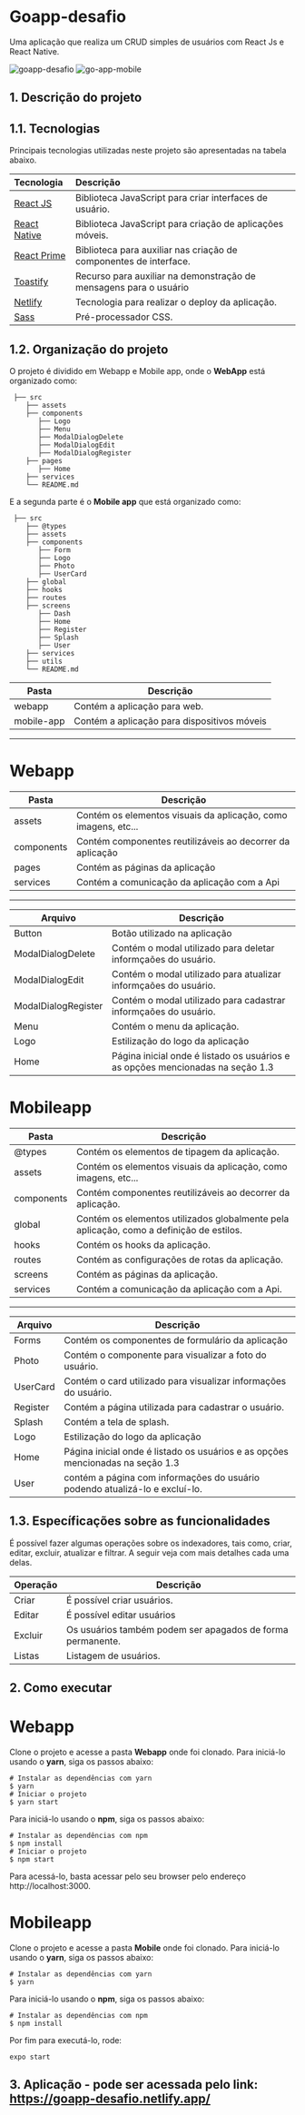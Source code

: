 # Goapp-desafio
Uma aplicação que realiza um CRUD simples de usuários com React Js e React Native.

![goapp-desafio](https://user-images.githubusercontent.com/37816505/153796657-16658ccb-2eaa-4e10-b2e8-7e157cae578f.png)
![go-app-mobile](https://user-images.githubusercontent.com/37816505/153799571-30c2873f-00d0-4a1f-9fcf-25bbef504a26.jpeg)

<!-- 
1. Descrição do projeto
2. Tecnologias utilizadas
3. Organização do projeto
4. Build e deploy
5. Desenvolvimento 
-->


## 1. Descrição do projeto
## 1.1. Tecnologias

Principais tecnologias utilizadas neste projeto são apresentadas na tabela abaixo.

| Tecnologia                               | Descrição                                                                     |
| :--------------------------------------- | :---------------------------------------------------------------------------- |          
| [React JS](https://pt-br.reactjs.org/)    | Biblioteca JavaScript para criar interfaces de usuário.                       |
| [React Native](https://reactnative.dev/)    | Biblioteca JavaScript para criação de aplicações móveis.                       |
| [React Prime](https://www.primefaces.org/primereact/)        | Biblioteca para auxiliar nas criação de componentes de interface.             |
| [Toastify](https://fkhadra.github.io/react-toastify/introduction)| Recurso para auxiliar na demonstração de mensagens para o usuário             |
| [Netlify](https://www.netlify.com/)       | Tecnologia para realizar o deploy da aplicação.                              |
| [Sass](https://sass-lang.com/)  | Pré-processador CSS.                                                                   |


## 1.2. Organização do projeto

O projeto é dividido em Webapp e Mobile app, onde o **WebApp** está organizado como:

     ├── src
        ├── assets
        ├── components
           ├── Logo
           ├── Menu
           ├── ModalDialogDelete
           ├── ModalDialogEdit
           ├── ModalDialogRegister
        ├── pages
           ├── Home
        ├── services
        └── README.md
        
E a segunda parte é o **Mobile app** que está organizado como:

     ├── src
        ├── @types
        ├── assets
        ├── components
           ├── Form
           ├── Logo
           ├── Photo
           ├── UserCard
        ├── global
        ├── hooks
        ├── routes
        ├── screens
           ├── Dash
           ├── Home
           ├── Register
           ├── Splash
           ├── User
        ├── services
        ├── utils
        └── README.md

| Pasta                     | Descrição                                                                                                                       |
| ------------------------- | ------------------------------------------------------------------------------------------------------------------------------- |
| webapp                    | Contém a aplicação para web.                                                                                                    |
| mobile-app                | Contém a aplicação para dispositivos móveis                                                                                     |

------------------------------------------------------------------------------------------------------------------------------------------------------------
# Webapp
| Pasta                     | Descrição                                                                                                                       |
| ------------------------- | ------------------------------------------------------------------------------------------------------------------------------- |
| assets                    | Contém os elementos visuais da aplicação, como imagens, etc...                                                                  |
| components                | Contém componentes reutilizáveis ao decorrer da aplicação                                                                       |
| pages                     | Contém as páginas da aplicação                                                                                                  |
| services                  | Contém a comunicação da aplicação com a Api                                                                                     |

------------------------------------------------------------------------------------------------------------------------------------------------------------

| Arquivo                   | Descrição                                                                           |
| ------------------------- | ----------------------------------------------------------------------------------- |
| Button                    | Botão utilizado na aplicação                                                        |
| ModalDialogDelete         | Contém o modal utilizado para deletar informçaões do usuário.                       |
| ModalDialogEdit           | Contém o modal utilizado para atualizar informçaões do usuário.                     |
| ModalDialogRegister       | Contém o modal utilizado para cadastrar informçaões do usuário.                     |
| Menu                      | Contém o menu da aplicação.                                                         |
| Logo                      | Estilização do logo da aplicação                                                    |
| Home                      | Página inicial onde é listado os usuários e as opções mencionadas na seção 1.3      |

# Mobileapp
| Pasta                     | Descrição                                                                                                                       |
| ------------------------- | ------------------------------------------------------------------------------------------------------------------------------- |
| @types                    | Contém os elementos de tipagem da aplicação.                                                                                    |
| assets                    | Contém os elementos visuais da aplicação, como imagens, etc...                                                                  |
| components                | Contém componentes reutilizáveis ao decorrer da aplicação.                                                                      |
| global                    | Contém os elementos utilizados globalmente pela aplicação, como a definição de estilos.                                         |
| hooks                     | Contém os hooks da aplicação.                                                                                                   |
| routes                    | Contém as configurações de rotas da aplicação.                                                                                  |
| screens                   | Contém as páginas da aplicação.                                                                                                 |
| services                  | Contém a comunicação da aplicação com a Api.                                                                                    |

------------------------------------------------------------------------------------------------------------------------------------------------------------

| Arquivo                   | Descrição                                                                           |
| ------------------------- | ----------------------------------------------------------------------------------- |
| Forms                     | Contém os componentes de formulário da aplicação                                    |
| Photo                     | Contém o componente para visualizar a foto do usuário.                              |
| UserCard                  | Contém o card utilizado para visualizar informações do usuário.                     |
| Register                  | Contém a página utilizada para cadastrar o usuário.                                 |
| Splash                    | Contém a tela de splash.                                                            |
| Logo                      | Estilização do logo da aplicação                                                    |
| Home                      | Página inicial onde é listado os usuários e as opções mencionadas na seção 1.3      |
| User                      | contém a página com informações do usuário podendo atualizá-lo e excluí-lo.         |
                                                                                            

## 1.3. Específicações sobre as funcionalidades
É possível fazer algumas operações sobre os indexadores, tais como, criar, editar,
excluir, atualizar e filtrar. A seguir veja com mais detalhes cada uma delas.

|Operação     | Descrição
|------------ | -----------------------
| Criar       | É possível criar usuários.
| Editar      | É possível editar usuários
| Excluir     | Os usuários também podem ser apagados de forma permanente.
| Listas      | Listagem de usuários.
  
## 2.  Como executar

# Webapp

Clone o projeto e acesse a pasta **Webapp** onde foi clonado.
Para iniciá-lo usando o **yarn**, siga os passos abaixo:

```
# Instalar as dependências com yarn 
$ yarn
# Iniciar o projeto
$ yarn start
```

Para iniciá-lo usando o **npm**, siga os passos abaixo:

```
# Instalar as dependências com npm 
$ npm install
# Iniciar o projeto
$ npm start
```
Para acessá-lo, basta acessar pelo seu browser pelo endereço http://localhost:3000.

# Mobileapp

Clone o projeto e acesse a pasta **Mobile** onde foi clonado.
Para iniciá-lo usando o **yarn**, siga os passos abaixo:

```
# Instalar as dependências com yarn 
$ yarn
```

Para iniciá-lo usando o **npm**, siga os passos abaixo:

```
# Instalar as dependências com npm 
$ npm install
```

Por fim para executá-lo, rode:
```
expo start
```

## 3. Aplicação - pode ser acessada pelo link: https://goapp-desafio.netlify.app/
